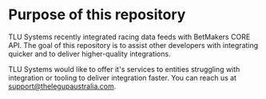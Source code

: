 # Purpose of this repository

TLU Systems recently integrated racing data feeds with BetMakers CORE API. The goal of this repository is to assist other developers with integrating quicker and to deliver higher-quality integrations.

TLU Systems would like to offer it's services to entities struggling with integration or tooling to deliver integration faster. You can reach us at [support@thelegupaustralia.com](mailto:support@thelegupaustralia.com).
